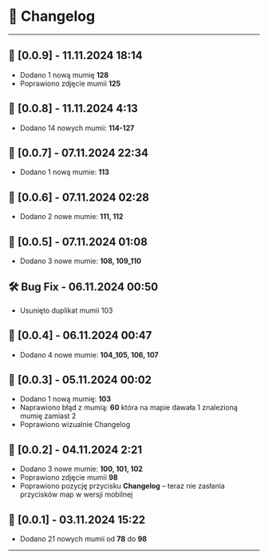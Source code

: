 # 📜 Changelog
---
## 📅 [0.0.9] - 11.11.2024 18:14
- Dodano 1 nową mumię **128**
- Poprawiono zdjęcie mumii **125**
## 📅 [0.0.8] - 11.11.2024 4:13
- Dodano 14 nowych mumii: **114-127**
## 📅 [0.0.7] - 07.11.2024 22:34
- Dodano 1 nową mumie: **113**
## 📅 [0.0.6] - 07.11.2024 02:28
- Dodano 2 nowe mumie: **111, 112**
## 📅 [0.0.5] - 07.11.2024 01:08
- Dodano 3 nowe mumie: **108, 109_110**
## 🛠️ Bug Fix - 06.11.2024 00:50
- Usunięto duplikat mumii 103
## 📅 [0.0.4] - 06.11.2024 00:47
- Dodano 4 nowe mumie: **104_105, 106, 107**
## 📅 [0.0.3] - 05.11.2024 00:02
- Dodano 1 nową mumię: **103**
- Naprawiono błąd z mumią: **60** która na mapie dawała 1 znalezioną mumię zamiast 2
- Poprawiono wizualnie Changelog
## 📅 [0.0.2] - 04.11.2024 2:21
- Dodano 3 nowe mumie: **100, 101, 102**
- Poprawiono zdjęcie mumii **98**
- Poprawiono pozycję przycisku **Changelog** – teraz nie zasłania przycisków map w wersji mobilnej
## 📅 [0.0.1] - 03.11.2024 15:22
- Dodano 21 nowych mumii od **78** do **98**
---



